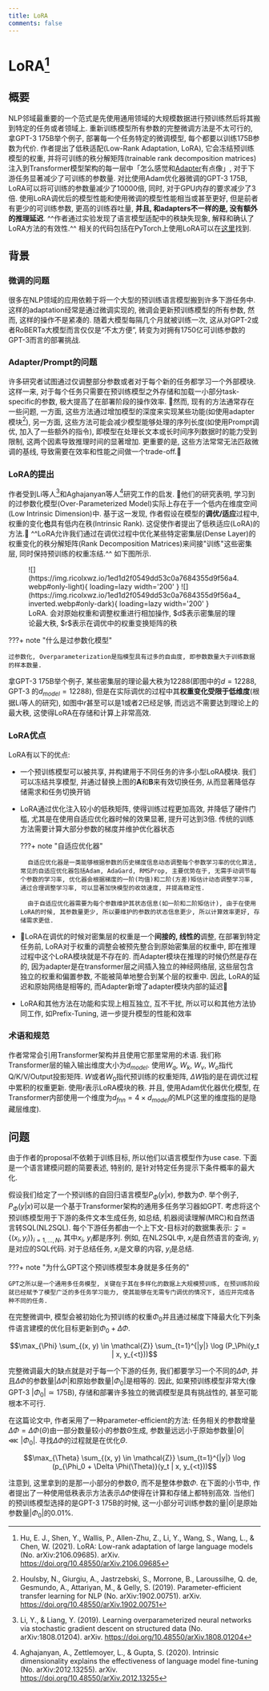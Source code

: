 ```yaml
---
title: LoRA
comments: false
---
```


# LoRA[^1]

## 概要

NLP邻域最重要的一个范式是先使用通用领域的大规模数据进行预训练然后将其搬到特定的任务或者领域上. 重新训练模型所有参数的完整微调方法是不太可行的, 拿GPT-3 175B举个例子, 部署每一个任务特定的微调模型, 每个都要以训练175B参数为代价. 作者提出了低秩适配(Low-Rank Adaptation, LoRA), 它会冻结预训练模型的权重, 并将可训练的秩分解矩阵(trainable rank decomposition matrices)注入到Transformer模型架构的每一层中「怎么感觉和[Adapter](/algorithm/neural-network/transfer-learning/adapter)有点像」, 对于下游任务显著减少了可训练的参数量. 对比使用Adam优化器微调的GPT-3 175B, LoRA可以将可训练的参数量减少了10000倍, 同时, 对于GPU内存的要求减少了3倍. 使用LoRA调优后的模型性能和使用微调的模型性能相当或甚至更好, 但是前者有更少的可训练参数, 更高的训练吞吐量, **并且, 和adapters不一样的是, 没有额外的推理延迟**. ^^作者通过实验发现了语言模型适配中的秩缺失现象, 解释和确认了LoRA方法的有效性.^^ 相关的代码包括在PyTorch上使用LoRA可以在[这里](https://github.com/microsoft/LoRA)找到. 

## 背景

### 微调的问题

很多在NLP领域的应用依赖于将一个大型的预训练语言模型搬到许多下游任务中. 这样的adaptation经常是通过微调实现的, 微调会更新预训练模型的所有参数, 然而, 这样的操作不是紧凑的. 随着大模型每隔几个月就被训练一次, 这从对GPT-2或者RoBERTa大模型而言仅仅是“不太方便”, 转变为对拥有1750亿可训练参数的GPT-3而言的部署挑战.

### Adapter/Prompt的问题

许多研究者试图通过仅调整部分参数或者对于每个新的任务都学习一个外部模块. 这样一来, 对于每个任务只需要在预训练模型之外存储和加载一小部分task-specific的参数, 极大提高了在部署阶段的操作效率. 🌟然而, 现有的方法通常存在一些问题, 一方面, 这些方法通过增加模型的深度来实现某些功能(如使用adapter模块[^2]), 另一方面, 这些方法可能会减少模型能够处理的序列长度(如使用Prompt调优, 加入了一些额外的指令), 即模型在处理长文本或长时间序列数据时的能力受到限制, 这两个因素导致推理时间的显著增加. 更重要的是, 这些方法常常无法匹敌微调的基线, 导致需要在效率和性能之间做一个trade-off.🌟

### LoRA的提出

作者受到Li等人[^6]和Aghajanyan等人[^7]研究工作的启发. 🌟他们的研究表明, 学习到的过参数化模型(Over-Parameterized Model)实际上存在于一个低内在维度空间(Low Intrinsic Dimension)中. 基于这一发现, 作者假设在模型的**调优/适应**过程中, 权重的变化**也**具有低内在秩(Intrinsic Rank). 这促使作者提出了低秩适应(LoRA)的方法.🌟 ^^LoRA允许我们通过在调优过程中优化某些特定密集层(Dense Layer)的权重变化的秩分解矩阵(Rank Decomposition Matrices)来间接"训练"这些密集层, 同时保持预训练的权重冻结.^^ 如下图所示.

<figure markdown='1'>
![](https://img.ricolxwz.io/1ed1d2f0549dd53c0a7684355d9f56a4.webp#only-light){ loading=lazy width='200' }
![](https://img.ricolxwz.io/1ed1d2f0549dd53c0a7684355d9f56a4_inverted.webp#only-dark){ loading=lazy width='200' }
<figcaption>LoRA. 会对原始权重和调整权重进行相加操作, $d$表示密集层的理论最大秩, $r$表示在调优中的权重变换矩阵的秩</figcaption>
</figure>


???+ note "什么是过参数化模型"

    过参数化, Overparameterization是指模型具有过多的自由度, 即参数数量大于训练数据的样本数量.

拿GPT-3 175B举个例子, 某些密集层的理论最大秩为12288(即图中的$d=12288$, GPT-3 的$d_{model}=12288$), 但是在实际调优的过程中其**权重变化受限于低维度**(根据Li等人的研究), 如图中$r$甚至可以是$1$或者$2$已经足够, 而远远不需要达到理论上的最大秩, 这使得LoRA在存储和计算上非常高效.

### LoRA优点

LoRA有以下的优点:

- 一个预训练模型可以被共享, 并构建用于不同任务的许多小型LoRA模块. 我们可以冻结共享模型, 并通过替换上图的$\bm{A}$和$\bm{B}$来有效切换任务, 从而显著降低存储需求和任务切换开销
- LoRA通过优化注入较小的低秩矩阵, 使得训练过程更加高效, 并降低了硬件门槛, 尤其是在使用自适应优化器时候的效果显著, 提升可达到3倍. 传统的训练方法需要计算大部分参数的梯度并维护优化器状态

    ???+ note "自适应优化器"

        自适应优化器是一类能够根据参数的历史梯度信息动态调整每个参数学习率的优化算法, 常见的自适应优化器包括Adam, AdaGard, RMSProp, 主要优势在于, 无需手动调节每个参数的学习率, 优化器会根据梯度的一阶(均值)和二阶(方差)矩估计动态调整学习率, 通过合理调整学习率, 可以显著加快模型的收敛速度, 并提高稳定性. 

        由于自适应优化器需要为每个参数维护其状态信息(如一阶和二阶矩估计), 由于在使用LoRA的时候, 其参数量更少, 所以要维护的参数的状态信息更少, 所以计算效率更好, 存储需求更低.

- 🌟LoRA在调优的时候对密集层的权重是一个**间接的, 线性的**调整, 在部署到特定任务前, LoRA对于权重的调整会被预先整合到原始密集层的权重中, 即在推理过程中这个LoRA模块就是不存在的. 而Adapter模块在推理的时候仍然是存在的, 因为adapter是在transformer层之间插入独立的神经网络层, 这些层包含独立的权重和偏置参数, 不能被简单地整合到某个层的权重中. 因此, LoRA的延迟和原始网络是相等的, 而Adapter新增了adapter模块内部的延迟🌟
- LoRA和其他方法在功能和实现上相互独立, 互不干扰, 所以可以和其他方法协同工作, 如Prefix-Tuning, 进一步提升模型的性能和效率

### 术语和规范

作者常常会引用Transformer架构并且使用它那里常用的术语. 我们称Transformer层的输入输出维度大小为$d_{model}$. 使用$W_q$, $W_k$, $W_v$, $W_o$指代Q/K/V/Output投影矩阵. $W$或者$W_0$指代预训练的权重矩阵, $\Delta W$指的是在调优过程中累积的权重更新. 使用$r$表示LoRA模块的秩. 并且, 使用Adam优化器优化模型, 在Transformer内部使用一个维度为$d_{fnn}=4\times d_{model}$的MLP(这里的维度指的是隐藏层维度).

## 问题

由于作者的proposal不依赖于训练目标, 所以他们以语言模型作为use case. 下面是一个语言建模问题的简要表述, 特别的, 是针对特定任务提示下条件概率的最大化. 

假设我们给定了一个预训练的自回归语言模型$P_{\Phi}(y|x)$, 参数为$\Phi$. 举个例子, $P_{\Phi}(y|x)$可以是一个基于Transformer架构的通用多任务学习器如GPT. 考虑将这个预训练模型用于下游的条件文本生成任务, 如总结, 机器阅读理解(MRC)和自然语言转SQL(NL2SQL). 每个下游任务都由一个上下文-目标对的数据集表示: $\mathcal{Z}=\{(x_i, y_i)\}_{i=1, ..., N}$, 其中$x_i$, $y_i$都是序列. 例如, 在NL2SQL中, $x_i$是自然语言的查询, $y_i$是对应的SQL代码. 对于总结任务, $x_i$是文章的内容, $y_i$是总结. 

???+ note "为什么GPT这个预训练模型本身就是多任务的"

    GPT之所以是一个通用多任务模型, 关键在于其在多样化的数据上大规模预训练, 在预训练阶段就已经赋予了模型广泛的多任务学习能力, 使其能够在无需专门调优的情况下, 适应并完成各种不同的任务.

在完整微调中, 模型会被初始化为预训练的权重$\Phi_0$并且通过梯度下降最大化下列条件语言建模的优化目标更新到$\Phi_0+\Delta \Phi$. 

$$\max_{\Phi} \sum_{(x, y) \in \mathcal{Z}} \sum_{t=1}^{|y|} \log (P_\Phi(y_t | x, y_{<t}))$$

完整微调最大的缺点就是对于每一个下游的任务, 我们都要学习一个不同的$\Delta \Phi$, 并且$\Delta \Phi$的参数量$|\Delta \Phi|$和原始参数量$|\Phi_0|$是相等的. 因此, 如果预训练模型非常大(像GPT-3 $|\Phi_0|\simeq 175$B), 存储和部署许多独立的微调模型是具有挑战性的, 甚至可能根本不可行.

在这篇论文中, 作者采用了一种parameter-efficient的方法: 任务相关的参数增量$\Delta \Phi=\Delta \Phi(\Theta)$由一部分数量较小的参数$\Theta$生成, 参数量远远小于原始参数量$|\Theta|\lll |\Phi_0|$. 寻找$\Delta \Phi$的过程就是在优化$\Theta$.

$$\max_{\Theta} \sum_{(x, y) \in \mathcal{Z}} \sum_{t=1}^{|y|} \log (p_{\Phi_0 + \Delta \Phi(\Theta)}(y_t | x, y_{<t}))$$

注意到, 这里拿到的是那一小部分的参数$\Theta$, 而不是整体参数$\Phi$. 在下面的小节中, 作者提出了一种使用低秩表示方法表示$\Delta \Phi$使得在计算和存储上都特别高效. 当他们的预训练模型选择的是GPT-3 175B的时候, 这一小部分可训练参数的量$|\Theta|$是原始参数量$|\Phi_0|$的$0.01\%$.

[^1]: Hu, E. J., Shen, Y., Wallis, P., Allen-Zhu, Z., Li, Y., Wang, S., Wang, L., & Chen, W. (2021). LoRA: Low-rank adaptation of large language models (No. arXiv:2106.09685). arXiv. https://doi.org/10.48550/arXiv.2106.09685
[^2]: Houlsby, N., Giurgiu, A., Jastrzebski, S., Morrone, B., Laroussilhe, Q. de, Gesmundo, A., Attariyan, M., & Gelly, S. (2019). Parameter-efficient transfer learning for NLP (No. arXiv:1902.00751). arXiv. https://doi.org/10.48550/arXiv.1902.00751
[^3]: Rebuffi, S.-A., Bilen, H., & Vedaldi, A. (2017). Learning multiple visual domains with residual adapters (No. arXiv:1705.08045). arXiv. https://doi.org/10.48550/arXiv.1705.08045
[^4]: Li, X. L., & Liang, P. (2021). Prefix-tuning: Optimizing continuous prompts for generation (No. arXiv:2101.00190). arXiv. https://doi.org/10.48550/arXiv.2101.00190
[^5]: Lester, B., Al-Rfou, R., & Constant, N. (2021). The power of scale for parameter-efficient prompt tuning (No. arXiv:2104.08691). arXiv. https://doi.org/10.48550/arXiv.2104.08691
[^6]: Li, Y., & Liang, Y. (2019). Learning overparameterized neural networks via stochastic gradient descent on structured data (No. arXiv:1808.01204). arXiv. https://doi.org/10.48550/arXiv.1808.01204
[^7]: Aghajanyan, A., Zettlemoyer, L., & Gupta, S. (2020). Intrinsic dimensionality explains the effectiveness of language model fine-tuning (No. arXiv:2012.13255). arXiv. https://doi.org/10.48550/arXiv.2012.13255

